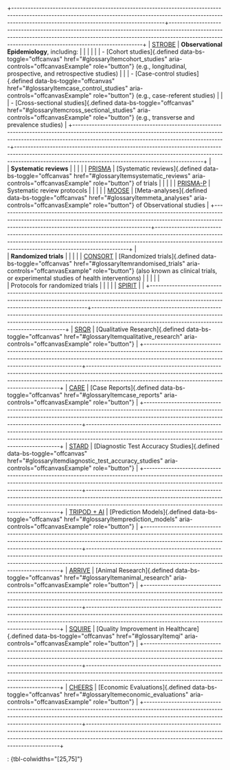 +-------------------------------------------------------------------------------------------------------------------------------------------------------------------------------------------------------------------+--------------------------------------------------------------------------------------------------------------------------------------------------------------------------------------------------------------------------------+
| [STROBE](guidelines/strobe)                                                                                                                                                                                       | **Observational Epidemiology**, including:                                                                                                                                                                                     |
|                                                                                                                                                                                                                   |                                                                                                                                                                                                                                |
|                                                                                                                                                                                                                   | -   [Cohort studies]{.defined data-bs-toggle="offcanvas" href="#glossaryItemcohort_studies" aria-controls="offcanvasExample" role="button"} (e.g., longitudinal, prospective, and retrospective studies)                       |
|                                                                                                                                                                                                                   | -   [Case-control studies]{.defined data-bs-toggle="offcanvas" href="#glossaryItemcase_control_studies" aria-controls="offcanvasExample" role="button"} (e.g., case-referent studies)                                          |
|                                                                                                                                                                                                                   | -   [Cross-sectional studies]{.defined data-bs-toggle="offcanvas" href="#glossaryItemcross_sectional_studies" aria-controls="offcanvasExample" role="button"} (e.g., transverse and prevalence studies)                        |
+-------------------------------------------------------------------------------------------------------------------------------------------------------------------------------------------------------------------+--------------------------------------------------------------------------------------------------------------------------------------------------------------------------------------------------------------------------------+
| <br>                                                                                                                                                                                                              | **Systematic reviews**                                                                                                                                                                                                         |
|                                                                                                                                                                                                                   |                                                                                                                                                                                                                                |
| [PRISMA](guidelines/prisma)                                                                                                                                                                                       | [Systematic reviews]{.defined data-bs-toggle="offcanvas" href="#glossaryItemsystematic_reviews" aria-controls="offcanvasExample" role="button"} of trials                                                                      |
|                                                                                                                                                                                                                   |                                                                                                                                                                                                                                |
| [PRISMA-P](https://www.equator-network.org/reporting-guidelines/prisma-protocols/)                                                                                                                                | Systematic review protocols                                                                                                                                                                                                    |
|                                                                                                                                                                                                                   |                                                                                                                                                                                                                                |
| [MOOSE](https://www.equator-network.org/reporting-guidelines/meta-analysis-of-observational-studies-in-epidemiology-a-proposal-for-reporting-meta-analysis-of-observational-studies-in-epidemiology-moose-group/) | [Meta-analyses]{.defined data-bs-toggle="offcanvas" href="#glossaryItemmeta_analyses" aria-controls="offcanvasExample" role="button"} of Observational studies                                                                 |
+-------------------------------------------------------------------------------------------------------------------------------------------------------------------------------------------------------------------+--------------------------------------------------------------------------------------------------------------------------------------------------------------------------------------------------------------------------------+
| <br>                                                                                                                                                                                                              | **Randomized trials**                                                                                                                                                                                                          |
|                                                                                                                                                                                                                   |                                                                                                                                                                                                                                |
| [CONSORT](https://www.equator-network.org/reporting-guidelines/consort/)                                                                                                                                          | [Randomized trials]{.defined data-bs-toggle="offcanvas" href="#glossaryItemrandomised_trials" aria-controls="offcanvasExample" role="button"} (also known as clinical trials, or experimental studies of health interventions) |
|                                                                                                                                                                                                                   |                                                                                                                                                                                                                                |
| <br>                                                                                                                                                                                                              | Protocols for randomized trials                                                                                                                                                                                                |
|                                                                                                                                                                                                                   |                                                                                                                                                                                                                                |
| [SPIRIT](https://www.equator-network.org/reporting-guidelines/spirit-2013-statement-defining-standard-protocol-items-for-clinical-trials/)                                                                        |                                                                                                                                                                                                                                |
+-------------------------------------------------------------------------------------------------------------------------------------------------------------------------------------------------------------------+--------------------------------------------------------------------------------------------------------------------------------------------------------------------------------------------------------------------------------+
| [SRQR](guidelines/srqr)                                                                                                                                                                                           | [Qualitative Research]{.defined data-bs-toggle="offcanvas" href="#glossaryItemqualitative_research" aria-controls="offcanvasExample" role="button"}                                                                            |
+-------------------------------------------------------------------------------------------------------------------------------------------------------------------------------------------------------------------+--------------------------------------------------------------------------------------------------------------------------------------------------------------------------------------------------------------------------------+
| [CARE](guidelines/care)                                                                                                                                                                                           | [Case Reports]{.defined data-bs-toggle="offcanvas" href="#glossaryItemcase_reports" aria-controls="offcanvasExample" role="button"}                                                                                            |
+-------------------------------------------------------------------------------------------------------------------------------------------------------------------------------------------------------------------+--------------------------------------------------------------------------------------------------------------------------------------------------------------------------------------------------------------------------------+
| [STARD](guidelines/stard)                                                                                                                                                                                         | [Diagnostic Test Accuracy Studies]{.defined data-bs-toggle="offcanvas" href="#glossaryItemdiagnostic_test_accuracy_studies" aria-controls="offcanvasExample" role="button"}                                                    |
+-------------------------------------------------------------------------------------------------------------------------------------------------------------------------------------------------------------------+--------------------------------------------------------------------------------------------------------------------------------------------------------------------------------------------------------------------------------+
| [TRIPOD + AI](https://www.equator-network.org/reporting-guidelines/tripod-statement/)                                                                                                                             | [Prediction Models]{.defined data-bs-toggle="offcanvas" href="#glossaryItemprediction_models" aria-controls="offcanvasExample" role="button"}                                                                                  |
+-------------------------------------------------------------------------------------------------------------------------------------------------------------------------------------------------------------------+--------------------------------------------------------------------------------------------------------------------------------------------------------------------------------------------------------------------------------+
| [ARRIVE](guidelines/arrive)                                                                                                                                                                                       | [Animal Research]{.defined data-bs-toggle="offcanvas" href="#glossaryItemanimal_research" aria-controls="offcanvasExample" role="button"}                                                                                      |
+-------------------------------------------------------------------------------------------------------------------------------------------------------------------------------------------------------------------+--------------------------------------------------------------------------------------------------------------------------------------------------------------------------------------------------------------------------------+
| [SQUIRE](https://www.equator-network.org/reporting-guidelines/squire/)                                                                                                                                            | [Quality Improvement in Healthcare]{.defined data-bs-toggle="offcanvas" href="#glossaryItemqi" aria-controls="offcanvasExample" role="button"}                                                                                 |
+-------------------------------------------------------------------------------------------------------------------------------------------------------------------------------------------------------------------+--------------------------------------------------------------------------------------------------------------------------------------------------------------------------------------------------------------------------------+
| [CHEERS](https://www.equator-network.org/reporting-guidelines/cheers/)                                                                                                                                            | [Economic Evaluations]{.defined data-bs-toggle="offcanvas" href="#glossaryItemeconomic_evaluations" aria-controls="offcanvasExample" role="button"}                                                                            |
+-------------------------------------------------------------------------------------------------------------------------------------------------------------------------------------------------------------------+--------------------------------------------------------------------------------------------------------------------------------------------------------------------------------------------------------------------------------+

: {tbl-colwidths="\[25,75\]"}